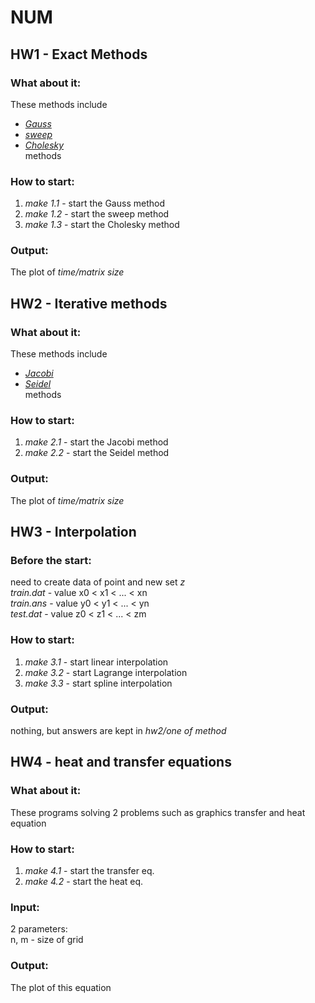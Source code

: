 # NUM

## HW1 - Exact Methods

### What about it:
These methods include   
* [*Gauss*](https://en.wikipedia.org/wiki/Gaussian_elimination)  
* [*sweep*](https://en.wikipedia.org/wiki/Tridiagonal_matrix_algorithm)  
* [*Cholesky*](https://en.wikipedia.org/wiki/Cholesky_decomposition)   
methods

### How to start:
1. _make 1.1_ - start the Gauss method
2. _make 1.2_ - start the sweep method
3. _make 1.3_ - start the Cholesky method

### Output:
The plot of *time/matrix size*

## HW2 - Iterative methods

### What about it:
These methods include   
* [*Jacobi*](https://en.wikipedia.org/wiki/Jacobi_method)  
* [*Seidel*](https://en.wikipedia.org/wiki/Gauss%E2%80%93Seidel_method)  
methods

### How to start:
1. _make 2.1_ - start the Jacobi method
2. _make 2.2_ - start the Seidel method

### Output:
The plot of *time/matrix size*

## HW3 - Interpolation

### Before the start:
need to create data of point and new set _z_  
*train.dat* - value x0 < x1 < ... < xn  
*train.ans* - value y0 < y1 < ... < yn  
*test.dat* - value z0 < z1 < ... < zm  

### How to start:
1. _make 3.1_ - start linear interpolation
2. _make 3.2_ - start Lagrange interpolation
3. _make 3.3_ - start spline interpolation

### Output:
nothing, but answers are kept in *hw2/_one of method_* 

## HW4 - heat and transfer equations

### What about it:
These programs solving 2 problems such as graphics transfer and heat equation 

### How to start:
1. _make 4.1_ - start the transfer eq.
2. _make 4.2_ - start the heat eq.

### Input:
2 parameters:  
n, m - size of grid

### Output:
The plot of this equation